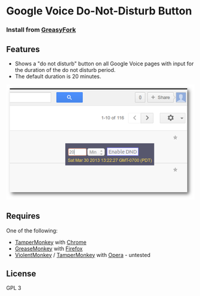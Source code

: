 Google Voice Do-Not-Disturb Button
===================================

### Install from [GreasyFork](https://greasyfork.org/en/scripts/11292-gvoice-dnd)

Features
--------
- Shows a "do not disturb" button on all Google Voice pages with input for the duration of the do not disturb period.
- The default duration is 20 minutes.

![GVoice DND Screenshot - changing duration](gvoice-dnd-0.5-onclick-ne-ds.png)

Requires
--------
One of the following:
- [TamperMonkey](https://chrome.google.com/webstore/detail/tampermonkey/dhdgffkkebhmkfjojejmpbldmpobfkfo?hl=en) with [Chrome](https://www.google.com/chrome/browser/)
- [GreaseMonkey](https://addons.mozilla.org/en-US/firefox/addon/greasemonkey/) with [Firefox](https://www.mozilla.org/firefox)
- [ViolentMonkey](https://addons.opera.com/en/extensions/details/violent-monkey/) / [TamperMonkey](https://addons.opera.com/en/extensions/details/tampermonkey-beta/?display=en) with [Opera](http://www.opera.com/) - untested

License
-------
GPL 3
